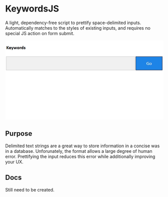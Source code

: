 # KeywordsJS

A light, dependency-free script to prettify space-delimited inputs. Automatically matches to the styles of existing inputs, and requires no special JS action on form submit.

![alt text](https://raw.githubusercontent.com/Kelderic/keywordsjs/master/examples/01-single-input/screencast.gif)

## Purpose

Delimited text strings are a great way to store information in a concise was in a database. Unforunately, the format allows a large degree of human error. Prettifying the input reduces this error while additionally improving your UX.

## Docs

Still need to be created.
